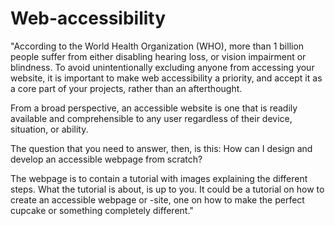 # Web-accessibility
"According to the World Health Organization (WHO), more than 1 billion people suffer from either
disabling hearing loss, or vision impairment or blindness. To avoid unintentionally excluding anyone
from accessing your website, it is important to make web accessibility a priority, and accept it as a
core part of your projects, rather than an afterthought.

From a broad perspective, an accessible website is one that is readily available and
comprehensible to any user regardless of their device, situation, or ability.

The question that you need to answer, then, is this:
How can I design and develop an accessible webpage from scratch?

The webpage is to contain a tutorial with images explaining the different steps. What the tutorial is
about, is up to you. It could be a tutorial on how to create an accessible webpage or -site, one on
how to make the perfect cupcake or something completely different."
